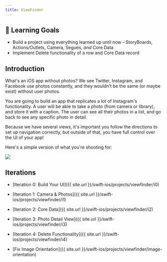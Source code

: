 ```yaml
---
title: ViewFinder
---
```


## 🎯 Learning Goals

- Build a project using everything learned up until now - StoryBoards, Actions/Outlets, Camera, Segues, _and_ Core Data
- Implement Delete functionality of a row and Core Data record

## Introduction

What's an iOS app without photos? We see Twitter, Instagram, and Facebook use photos constantly, and they wouldn't be the same (or maybe exist) without user photos.

You are going to build an app that replicates a lot of Instagram's functionality. A user will be able to take a photo (from camera or library), and store it with a caption. The user can see all their photos in a list, and go back to see any specific photo in detail.

Because we have several views, it's important you follow the directions to set up navigation correctly, but outside of that, you have full control over the UI of your app!

Here's a simple version of what you're shooting for:

<img class="extra-small" src="./assets/viewfinder-example.gif">

## Iterations

- [Iteration 0: Build Your UI]({{ site.url }}/swift-ios/projects/viewfinder/i0)
- [Iteration 1: Camera & Photos]({{ site.url }}/swift-ios/projects/viewfinder/i1)
- [Iteration 2: Core Data]({{ site.url }}/swift-ios/projects/viewfinder/i2)
- [Iteration 3: Photo Detail View]({{ site.url }}/swift-ios/projects/viewfinder/i3)
- [Iteration 4: Delete Functionality]({{ site.url }}/swift-ios/projects/viewfinder/i4)

- [Fix Image Orientation]({{ site.url }}/swift-ios/projects/viewfinder/image-orientation)
